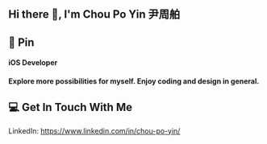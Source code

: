 
## Hi there 👋, I'm Chou Po Yin 尹周舶

## 📌 Pin
#### iOS Developer
#### Explore more possibilities for myself. Enjoy coding and design in general.

##

## 💻 Get In Touch With Me
LinkedIn: https://www.linkedin.com/in/chou-po-yin/
